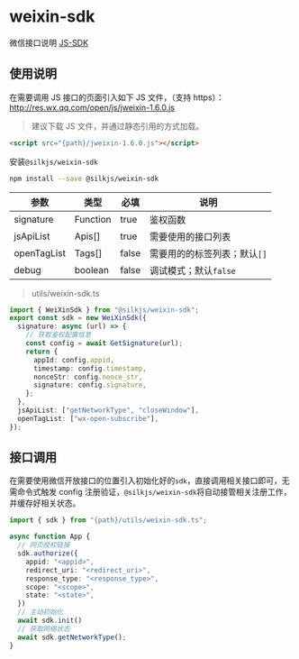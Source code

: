 # weixin-sdk

微信接口说明 [JS-SDK](https://developers.weixin.qq.com/doc/offiaccount/OA_Web_Apps/JS-SDK.html)

## 使用说明

在需要调用 JS 接口的页面引入如下 JS 文件，（支持 https）：http://res.wx.qq.com/open/js/jweixin-1.6.0.js

> 建议下载 JS 文件，并通过静态引用的方式加载。

```html
<script src="{path}/jweixin-1.6.0.js"></script>
```

安装`@silkjs/weixin-sdk`

```bash
npm install --save @silkjs/weixin-sdk
```

| 参数        | 类型     | 必填  | 说明                         |
| ----------- | -------- | ----- | ---------------------------- |
| signature   | Function | true  | 鉴权函数                     |
| jsApiList   | Apis[]   | true  | 需要使用的接口列表           |
| openTagList | Tags[]   | false | 需要用的的标签列表；默认`[]` |
| debug       | boolean  | false | 调试模式；默认`false`       |

> utils/weixin-sdk.ts

```typescript
import { WeiXinSdk } from "@silkjs/weixin-sdk";
export const sdk = new WeiXinSdk({
  signature: async (url) => {
    // 获取鉴权配置信息
    const config = await GetSignature(url);
    return {
      appId: config.appid,
      timestamp: config.timestamp,
      nonceStr: config.nonce_str,
      signature: config.signature,
    };
  },
  jsApiList: ["getNetworkType", "closeWindow"],
  openTagList: ["wx-open-subscribe"],
});
```

## 接口调用

在需要使用微信开放接口的位置引入初始化好的`sdk`，直接调用相关接口即可，无需命令式触发 config 注册验证，`@silkjs/weixin-sdk`将自动接管相关注册工作，并缓存好相关状态。

```ts
import { sdk } from "{path}/utils/weixin-sdk.ts";

async function App {
  // 网页授权链接
  sdk.authorize({
    appid: "<appid>",
    redirect_uri: "<redirect_uri>",
    response_type: "<response_type>",
    scope: "<scope>",
    state: "<state>",
  })
  // 主动初始化
  await sdk.init()
  // 获取网络状态
  await sdk.getNetworkType();
}
```
